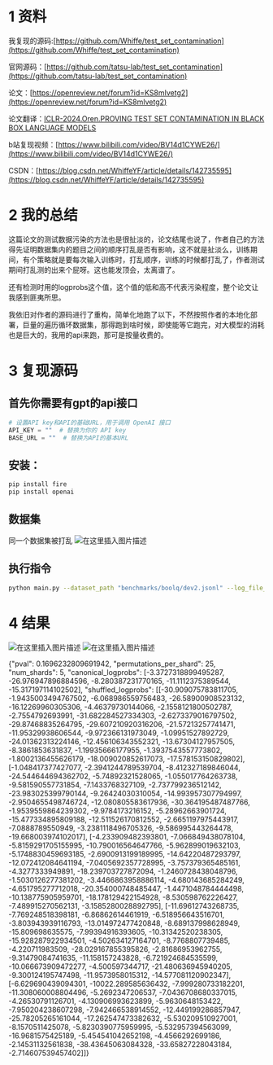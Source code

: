 # 1 资料
我复现的源码:[https://github.com/Whiffe/test_set_contamination](https://github.com/Whiffe/test_set_contamination)

官网源码：[https://github.com/tatsu-lab/test_set_contamination](https://github.com/tatsu-lab/test_set_contamination)

论文：[https://openreview.net/forum?id=KS8mIvetg2](https://openreview.net/forum?id=KS8mIvetg2)

论文翻译：[ICLR-2024.Oren.PROVING TEST SET CONTAMINATION IN BLACK BOX LANGUAGE MODELS](https://blog.csdn.net/WhiffeYF/article/details/142001436)

b站复现视频：[https://www.bilibili.com/video/BV14d1CYWE26/](https://www.bilibili.com/video/BV14d1CYWE26/)

CSDN：[https://blog.csdn.net/WhiffeYF/article/details/142735595](https://blog.csdn.net/WhiffeYF/article/details/142735595)

# 2 我的总结
这篇论文的测试数据污染的方法也是很扯淡的，论文结尾也说了，作者自己的方法得先证明数据集内的题目之间的顺序打乱是否有影响，这不就是扯淡么，训练期间，有个策略就是要每次输入训练时，打乱顺序，训练的时候都打乱了，作者测试期间打乱测的出来个屁呀。这也能发顶会，太离谱了。

还有检测时用的logprobs这个值，这个值的低和高不代表污染程度，整个论文让我感到匪夷所思。

我依旧对作者的源码进行了重构，简单化地跑了以下，不然按照作者的本地化部署，巨量的遍历循环数据集，那得跑到啥时候，即使能等它跑完，对大模型的消耗也是巨大的，我用的api来跑，那可是按量收费的。
# 3 复现源码

## 首先你需要有gpt的api接口

```python
# 设置API key和API的基础URL，用于调用 OpenAI 接口
API_KEY = ""  # 替换为你的 API key
BASE_URL = ""  # 替换为API的基本URL
```

## 安装：

```bash
pip install fire
pip install openai
```

## 数据集
同一个数据集被打乱
![在这里插入图片描述](https://i-blog.csdnimg.cn/direct/ed69fc1bf229494aab596d77993c9619.png)

## 执行指令
```bash
python main.py --dataset_path "benchmarks/boolq/dev2.jsonl" --log_file_path "results_with_qwen_logprobs.json"
```

# 4 结果
![在这里插入图片描述](https://i-blog.csdnimg.cn/direct/3fe4da00cd754b9ca6cf9e19f4fe9035.png)
![在这里插入图片描述](https://i-blog.csdnimg.cn/direct/573ae8615e10474fa042f5b8ddcaec72.png)


{"pval": 0.1696232809691942, "permutations_per_shard": 25, "num_shards": 5, "canonical_logprobs": [-3.3727318899495287, -26.976947896884596, -8.280387231770165, -11.1112375389544, -15.317197114102502], "shuffled_logprobs": [[-30.909075783811705, -1.9435003494767502, -6.068986559756483, -26.58900908523132, -16.12269960305306, -4.46379730144066, -2.1558121800502787, -2.7554792693991, -31.682284527334303, -2.6273379016797502, -29.87468835264795, -29.607210920316206, -21.57213257741471, -11.95329938606544, -9.972366131973049, -1.09951527892729, -24.01362313224146, -12.456106343552321, -13.67304127957505, -8.3861853631837, -1.19935666177955, -1.3937543557773802, -1.8002136455626179, -18.009020852617073, -17.578153150829802], [-1.048417377427077, -2.3941244789539704, -8.412327189846044, -24.544644694362702, -5.74892321528065, -1.055017764263738, -9.581590557731854, -7.1433768327109, -2.737799236512142, -23.983025399790144, -9.26424030310054, -14.993957307794997, -2.9504655498746724, -12.080805583617936, -30.364195487487766, -1.9539559864239302, -9.9784173216152, -5.28962663901724, -15.477334895809188, -12.511526170812552, -2.6651197975443917, -7.0888789550949, -3.2381118496705326, -9.586995443264478, -19.668003974102017], [-4.233909482393801, -7.066849438078104, -5.8159291705155995, -10.790016564647766, -5.962899019632103, -5.1748830459693185, -2.6900913199189995, -14.64220487293797, -12.072412084641194, -7.0405692357728995, -3.757379365485161, -4.3277333949891, -18.239703727872094, -1.2460728438048796, -1.5030126277381202, -3.4466863958886114, -4.680143685284249, -4.651795277712018, -20.354000748485447, -1.4471048784444498, -10.138775905959701, -18.178129422154928, -8.530598762226427, -7.489915270562131, -3.1585280028892795], [-11.69612743268735, -7.769248518398181, -6.86862614461919, -6.518956643516701, -3.803943939116793, -13.014972477420848, -8.689137998628949, -15.809698635575, -7.99394916393605, -10.31342520238305, -15.928287922934501, -4.502634127164701, -8.7768807739485, -4.220711983509, -28.029167855395826, -2.81686953962755, -9.31479084741635, -11.158157243828, -6.721924684535599, -10.066673909472277, -4.500597344717, -21.480636945940205, -9.300124195747498, -11.9573958015312, -14.577081120902347], [-6.629690439094301, -10022.289585636432, -7.999280733182201, -11.308060008804496, -5.2692347206537, -7.0436708680337015, -4.26530791126701, -4.130906993623899, -5.9630648153422, -7.950204238607298, -7.942466538914552, -12.449199286857947, -25.78205265161044, -17.262547473382632, -5.530209510927001, -8.1570511425078, -5.8230390775959995, -5.532957394563099, -16.9681575425189, -5.454541042652198, -4.4566292699186, -2.14531132561838, -38.43645063084328, -33.65827228043184, -2.714607539457402]]}

